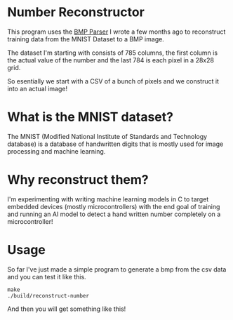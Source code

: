 # Number Reconstructor

This program uses the [BMP Parser](https://github.com/SpencerLommel/spencer-bmp) I wrote a few months ago to reconstruct training data from the MNIST Dataset to a BMP image. 

The dataset I'm starting with consists of 785 columns, the first column is the actual value of the number and the last 784 is each pixel in a 28x28 grid.

So esentially we start with a CSV of a bunch of pixels and we construct it into an actual image!

# What is the MNIST dataset?
The MNIST (Modified National Institute of Standards and Technology database) is a database of handwritten digits that is mostly used for image processing and machine learning. 

# Why reconstruct them?
 I'm experimenting with writing machine learning models in C to target embedded devices (mostly microcontrollers) with the end goal of training and running an AI model to detect a hand written number completely on a microcontroller!

 # Usage

So far I've just made a simple program to generate a bmp from the csv data and you can test it like this.
```
make
./build/reconstruct-number
```

And then you will get something like this!